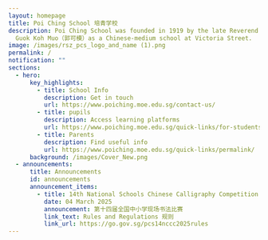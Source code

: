 ```yaml
---
layout: homepage
title: Poi Ching School 培青学校
description: Poi Ching School was founded in 1919 by the late Reverend Canon
  Guok Koh Muo（郭可模）as a Chinese-medium school at Victoria Street.
image: /images/rsz_pcs_logo_and_name (1).png
permalink: /
notification: ""
sections:
  - hero:
      key_highlights:
        - title: School Info
          description: Get in touch
          url: https://www.poiching.moe.edu.sg/contact-us/
        - title: pupils
          description: Access learning platforms
          url: https://www.poiching.moe.edu.sg/quick-links/for-students/
        - title: Parents
          description: Find useful info
          url: https://www.poiching.moe.edu.sg/quick-links/permalink/
      background: /images/Cover_New.png
  - announcements:
      title: Announcements
      id: announcements
      announcement_items:
        - title: 14th National Schools Chinese Calligraphy Competition
          date: 04 March 2025
          announcement: 第十四届全国中小学现场书法比赛
          link_text: Rules and Regulations 规则
          link_url: https://go.gov.sg/pcs14nccc2025rules
---
```

